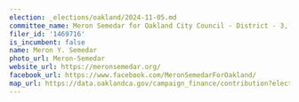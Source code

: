 ```yaml
---
election: _elections/oakland/2024-11-05.md
committee_name: Meron Semedar for Oakland City Council - District - 3, 2024
filer_id: '1469716'
is_incumbent: false
name: Meron Y. Semedar
photo_url: Meron-Semedar
website_url: https://meronsemedar.org/
facebook_url: https://www.facebook.com/MeronSemedarForOakland/
map_url: https://data.oaklandca.gov/campaign_finance/contribution?electionYear=2024&candidates=1469716&since=2021-07-07&until=2024-08-09
---
```

